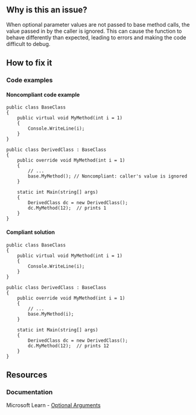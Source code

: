 ## Why is this an issue?

When optional parameter values are not passed to base method calls, the value passed in by the caller is ignored. This can cause the function to
behave differently than expected, leading to errors and making the code difficult to debug.

## How to fix it

### Code examples

#### Noncompliant code example

    public class BaseClass
    {
        public virtual void MyMethod(int i = 1)
        {
            Console.WriteLine(i);
        }
    }
    
    public class DerivedClass : BaseClass
    {
        public override void MyMethod(int i = 1)
        {
            // ...
            base.MyMethod(); // Noncompliant: caller's value is ignored
        }
    
        static int Main(string[] args)
        {
            DerivedClass dc = new DerivedClass();
            dc.MyMethod(12);  // prints 1
        }
    }

#### Compliant solution

    public class BaseClass
    {
        public virtual void MyMethod(int i = 1)
        {
            Console.WriteLine(i);
        }
    }
    
    public class DerivedClass : BaseClass
    {
        public override void MyMethod(int i = 1)
        {
            // ...
            base.MyMethod(i);
        }
    
        static int Main(string[] args)
        {
            DerivedClass dc = new DerivedClass();
            dc.MyMethod(12);  // prints 12
        }
    }

## Resources

### Documentation

Microsoft Learn - [Optional
Arguments](https://learn.microsoft.com/en-us/dotnet/csharp/programming-guide/classes-and-structs/named-and-optional-arguments#optional-arguments)